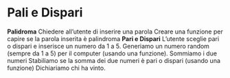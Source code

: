 Pali e Dispari
===

**Palidroma**
Chiedere all’utente di inserire una parola
Creare una funzione per capire se la parola inserita è palindroma
**Pari e Dispari**
L’utente sceglie pari o dispari e inserisce un numero da 1 a 5.
Generiamo un numero random (sempre da 1 a 5) per il computer (usando una funzione).
Sommiamo i due numeri
Stabiliamo se la somma dei due numeri è pari o dispari (usando una funzione)
Dichiariamo chi ha vinto.